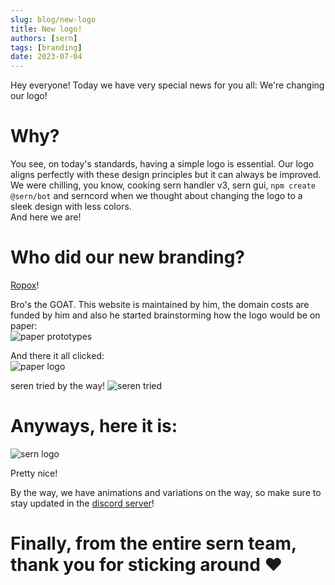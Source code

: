 ```yaml
---
slug: blog/new-logo
title: New logo!
authors: [sern]
tags: [branding]
date: 2023-07-04
---
```


Hey everyone! Today we have very special news for you all: We're changing our logo!

# Why?

You see, on today's standards, having a simple logo is essential. Our logo aligns perfectly with these design principles but it can always be improved.  
We were chilling, you know, cooking sern handler v3, sern gui, `npm create @sern/bot` and serncord when we thought about changing the logo to a sleek design with less colors.  
And here we are!

# Who did our new branding?

[Ropox](https://github.com/Murtatrxx)!

Bro's the GOAT. This website is maintained by him, the domain costs are funded by him and also he started brainstorming how the logo would be on paper:  
![paper prototypes](~/assets/blog/paper-prototypes.jpg)

And there it all clicked:  
![paper logo](~/assets/blog/paper-logo.png)

seren tried by the way!
![seren tried](~/assets/blog/seren-tried.png)

# Anyways, here it is:

![sern logo](~/assets/logo/sern-logo.png)

Pretty nice!

By the way, we have animations and variations on the way, so make sure to stay updated in the [discord server](https://sern.dev/discord)!

# Finally, from the entire sern team, thank you for sticking around ❤️
